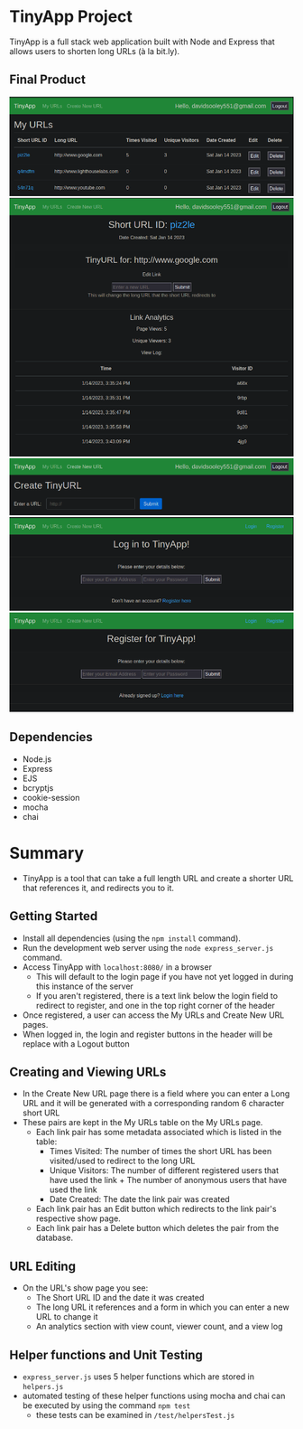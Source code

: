 # TinyApp Project

TinyApp is a full stack web application built with Node and Express that allows users to shorten long URLs (à la bit.ly).

## Final Product

!["MyURL page"](https://github.com/DASitby/tinyapp/blob/master/docs/my-urls-page.png?raw=true)
!["Short URL Show page"](https://github.com/DASitby/tinyapp/blob/master/docs/url-show-page.png?raw=true)
!["Create New URL Page"](https://github.com/DASitby/tinyapp/blob/master/docs/create-page.png?raw=true)
!["Login Page"](https://github.com/DASitby/tinyapp/blob/master/docs/login-page.png?raw=true)
!["Register Page"](https://github.com/DASitby/tinyapp/blob/master/docs/register-page.png?raw=true)
## Dependencies

- Node.js
- Express
- EJS
- bcryptjs
- cookie-session
- mocha
- chai
# Summary 
- TinyApp is a tool that can take a full length URL and create a shorter URL that references it, and redirects you to it.

## Getting Started
- Install all dependencies (using the `npm install` command).
- Run the development web server using the `node express_server.js` command.
- Access TinyApp with `localhost:8080/` in a browser
  - This will default to the login page if you have not yet logged in during this instance of the server
  - If you aren't registered, there is a text link below the login field to redirect to register, and one in the top right corner of the header
- Once registered, a user can access the My URLs and Create New URL pages.
- When logged in, the login and register buttons in the header will be replace with a Logout button

## Creating and Viewing URLs
- In the Create New URL page there is a field where you can enter a Long URL and it will be generated with a corresponding random 6 character short URL
- These pairs are kept in the My URLs table on the My URLs page.
  - Each link pair has some metadata associated which is listed in the table:
    - Times Visited: The number of times the short URL has been visited/used to redirect to the long URL
    - Unique Visitors: The number of different registered users that have used the link + The number of anonymous users that have used the link
    - Date Created: The date the link pair was created
  - Each link pair has an Edit button which redirects to the link pair's respective show page.
  - Each link pair has a Delete button which deletes the pair from the database.

## URL Editing
- On the URL's show page you see:
  - The Short URL ID and the date it was created
  - The long URL it references and a form in which you can enter a new URL to change it
  - An analytics section with view count, viewer count, and a view log

## Helper functions and Unit Testing
- `express_server.js` uses 5 helper functions which are stored in `helpers.js`
- automated testing of these helper functions using mocha and chai can be executed by using the command `npm test`
  - these tests can be examined in `/test/helpersTest.js`